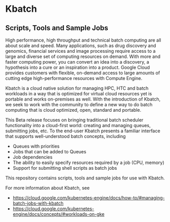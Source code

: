 # Kbatch
## Scripts, Tools and Sample Jobs

High performance, high throughput and technical batch computing are all about
scale and speed. Many applications, such as drug discovery and genomics, 
financial services and image processing require access to a large and diverse 
set of computing resources on demand. With more and faster computing power, you 
can convert an idea into a discovery, a hypothesis into a cure or an 
inspiration into a product. Google Cloud provides customers with flexible, 
on-demand access to large amounts of cutting edge high-performance resources 
with Compute Engine.
 
Kbatch is a cloud native solution for managing HPC, HTC and batch workloads in 
a way that is optimized for virtual cloud resources yet is portable and works 
on-premises as well. With the introduction of Kbatch, we seek to work with the 
community to define a new way to do batch computing that is cloud optimized, 
open, standard and portable.

This Beta release focuses on bringing traditional batch scheduler functionality 
into a cloud-first world: creating and managing queues, submitting jobs, etc. 
To the end-user Kbatch presents a familiar interface that supports 
well-understood batch concepts, including

* Queues with priorities
* Jobs that can be added to Queues
* Job dependencies
* The ability to easily specify resources required by a job (CPU, memory)
* Support for submitting shell scripts as batch jobs

This repository contains scripts, tools and sample jobs for use with Kbatch.

For more information about Kbatch, see
* https://cloud.google.com/kubernetes-engine/docs/how-to/#managing-batch-jobs-with-kbatch
* https://cloud.google.com/kubernetes-engine/docs/concepts/#workloads-on-gke
